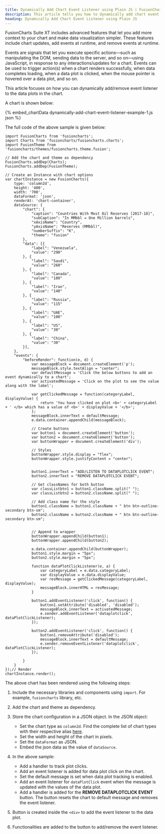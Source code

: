 ```yaml
---
title: Dynamically Add Chart Event Listener using Plain JS | FusionCharts
description: This article tells you how to dynamically add chart event listener to your chart using plain JS.
heading: Dynamically Add Chart Event Listener using Plain JS
---
```


FusionCharts Suite XT includes advanced features that let you add more context to your chart and make data visualization simpler. These features include chart updates, add events at runtime, and remove events at runtime.

Events are signals that let you execute specific actions—such as manipulating the DOM, sending data to the server, and so on—using JavaScript, in response to any interactions/updates for a chart. Events can be used to trigger action(s) when a chart renders successfully, when data completes loading, when a data plot is clicked, when the mouse pointer is hovered over a data plot, and so on.

This article focuses on how you can dynamically add/remove event listener to the data plots in the chart.

A chart is shown below:

{% embed_chartData dynamically-add-chart-event-listener-example-1.js json %}

The full code of the above sample is given below:

```
import FusionCharts from 'fusioncharts';
import Charts from 'fusioncharts/fusioncharts.charts';
import FusionTheme from 'fusioncharts/themes/fusioncharts.theme.fusion';

// Add the chart and theme as dependency
FusionCharts.addDep(Charts);
FusionCharts.addDep(FusionTheme);

// Create an Instance with chart options
var chartInstance = new FusionCharts({
    type: 'column2d',
    height: '400',
    width: '700',
    dataFormat: 'json',
    renderAt: 'chart-container',
    dataSource: {
        "chart": {
            "caption": "Countries With Most Oil Reserves [2017-18]",
            "subCaption": "In MMbbl = One Million barrels",
            "xAxisName": "Country",
            "yAxisName": "Reserves (MMbbl)",
            "numberSuffix": "K",
            "theme": "fusion"
        },
        "data": [{
            "label": "Venezuela",
            "value": "290"
        }, {
            "label": "Saudi",
            "value": "260"
        }, {
            "label": "Canada",
            "value": "180"
        }, {
            "label": "Iran",
            "value": "140"
        }, {
            "label": "Russia",
            "value": "115"
        }, {
            "label": "UAE",
            "value": "100"
        }, {
            "label": "US",
            "value": "30"
        }, {
            "label": "China",
            "value": "30"
        }],
    },
    "events": {
        "beforeRender": function(e, d) {
            var messageBlock = document.createElement('p');
            messageBlock.style.textAlign = "center";
            var defaultMessage = 'Click the below buttons to add an event dynamically to a chart';
            var activatedMessage = 'Click on the plot to see the value along with the label';

            var getClickedMessage = function(categoryLabel, displayValue) {
                return 'You have clicked on plot <b>' + categoryLabel + ' </b> which has a value of <b>' + displayValue + '</b>';
            };
            messageBlock.innerText = defaultMessage;
            e.data.container.appendChild(messageBlock);

            // Create buttons
            var button1 = document.createElement('button');
            var button2 = document.createElement('button');
            var buttonWrapper = document.createElement('div');

            // Styles
            buttonWrapper.style.display = "flex";
            buttonWrapper.style.justifyContent = "center";


            button1.innerText = "ADD/LISTEN TO DATAPLOTCLICK EVENT";
            button2.innerText = "REMOVE DATAPLOTCLICK EVENT";

            // Get classNames for both button
            var classListbtn1 = button1.className.split(" ");
            var classListbtn2 = button2.className.split(" ");

            // Add class name for the style
            button1.className = button1.className + " btn btn-outline-secondary btn-sm";
            button2.className = button2.className + " btn btn-outline-secondary btn-sm";


            // Append to wrapper
            buttonWrapper.appendChild(button1);
            buttonWrapper.appendChild(button2);

            e.data.container.appendChild(buttonWrapper);
            button1.style.margin = "5px";
            button2.style.margin = "5px";

            function dataPlotClickListener(e, a) {
                var categoryLabel = e.data.categoryLabel;
                var displayValue = e.data.displayValue;
                var resMessage = getClickedMessage(categoryLabel, displayValue);
                messageBlock.innerHTML = resMessage;
            }

            button1.addEventListener('click', function() {
                button1.setAttribute('disabled', 'disabled');
                messageBlock.innerText = activatedMessage;
                e.sender.addEventListener('dataplotclick', dataPlotClickListener);
            });

            button2.addEventListener('click', function() {
                button1.removeAttribute('disabled');
                messageBlock.innerText = defaultMessage;
                e.sender.removeEventListener('dataplotclick', dataPlotClickListener);
            });

        }
    }
});// Render
chartInstance.render();
```

The above chart has been rendered using the following steps:

1. Include the necessary libraries and components using `import`. For example, `fusioncharts` library, etc.

2. Add the chart and theme as dependency. 

3. Store the chart configuration in a JSON object. In the JSON object:
    * Set the chart type as `column2d`. Find the complete list of chart types with their respective alias [here](https://www.fusioncharts.com/dev/chart-guide/list-of-charts).
    * Set the width and height of the chart in pixels. 
    * Set the `dataFormat` as JSON.
    * Embed the json data as the value of `dataSource`.

4. In the above sample:
	* Add a handler to track plot clicks.
	* Add an event listener is added for data plot click on the chart.
	* Set the default message is set when data plot tracking is enabled.
	* Add an event listener for `dataPlotClick` event when the message is updated with the values of the data plot.
	* Add a handler is added for the **REMOVE DATAPLOTCLICK EVENT** button. The button resets the chart to default message and removes the event listener.

5. Button is created inside the `<div>` to add the event listener to the data plot.

6. Functionalities are added to the button to add/remove the event listener.